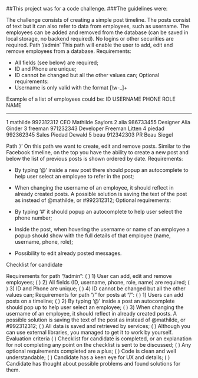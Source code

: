 ##This project was for a code challenge.
###The guidelines were:

The challenge consists of creating a simple post timeline. The posts consist of text but it can
also refer to data from employees, such as username. The employees can be added and
removed from the database (can be saved in local storage, no backend required). No logins
or other securities are required.
Path ‘/admin’
This path will enable the user to add, edit and remove employees from a database.
Requirements:
- All fields (see below) are required;
- ID and Phone are unique;
- ID cannot be changed but all the other values can;
Optional requirements:
- Username is only valid with the format [\w-_]+

Example of a list of employees could be:
ID USERNAME PHONE ROLE NAME
-- -------- --------- --------- ----
1 mathilde 992312312 CEO Mathilde Saylors
2 alia 986733455 Designer Alia Ginder
3 freeman 971232343 Developer Freeman Litten
4 piedad 992362345 Sales Piedad Dewald
5 beau 912342303 PR Beau Siegel

Path ‘/’
On this path we want to create, edit and remove posts. Similar to the Facebook timeline, on
the top you have the ability to create a new post and below the list of previous posts is
shown ordered by date.
Requirements:
- By typing ‘@’ inside a new post there should popup an autocomplete to help user
select an employee to refer in the post;

- When changing the username of an employee, it should reflect in already created
posts. A possible solution is saving the text of the post as <employee id=”1”
field=”username”></employee> instead of @mathilde, or #992312312;
Optional requirements:
- By typing ‘#’ it should popup an autocomplete to help user select the phone number;
- Inside the post, when hovering the username or name of an employee a popup
should show with the full details of that employee (name, username, phone, role);
- Possibility to edit already posted messages.

Checklist for candidate

Requirements for path “/admin”:
( ) 1) User can add, edit and remove employees;
( ) 2) All fields (ID, username, phone, role, name) are required;
( ) 3) ID and Phone are unique;
( ) 4) ID cannot be changed but all the other values can;
Requirements for path “/” for posts at “/”:
( ) 1) Users can add posts on a timeline;
( ) 2) By typing ‘@’ inside a post an autocomplete should pop up to help user select an
employee;
( ) 3) When changing the username of an employee, it should reflect in already created
posts. A possible solution is saving the text of the post as <employee id=”1”
field=”username”></employee> instead of @mathilde, or #992312312;
( ) All data is saved and retrieved by services;
( ) Although you can use external libraries, you managed to get it to work by yourself.
Evaluation criteria
( ) Checklist for candidate is completed, or an explanation for not completing any point on
the checklist is sent to be discussed;
( ) Any optional requirements completed are a plus;
( ) Code is clean and well understandable;
( ) Candidate has a keen eye for UX and details;
( ) Candidate has thought about possible problems and found solutions for them.
